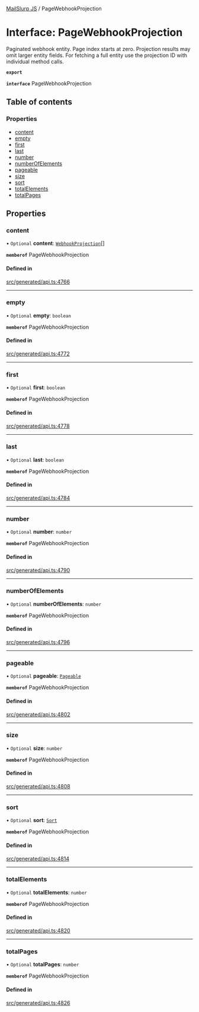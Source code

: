 [MailSlurp JS](../README.md) / PageWebhookProjection

# Interface: PageWebhookProjection

Paginated webhook entity. Page index starts at zero. Projection results may omit larger entity fields. For fetching a full entity use the projection ID with individual method calls.

**`export`**

**`interface`** PageWebhookProjection

## Table of contents

### Properties

- [content](PageWebhookProjection.md#content)
- [empty](PageWebhookProjection.md#empty)
- [first](PageWebhookProjection.md#first)
- [last](PageWebhookProjection.md#last)
- [number](PageWebhookProjection.md#number)
- [numberOfElements](PageWebhookProjection.md#numberofelements)
- [pageable](PageWebhookProjection.md#pageable)
- [size](PageWebhookProjection.md#size)
- [sort](PageWebhookProjection.md#sort)
- [totalElements](PageWebhookProjection.md#totalelements)
- [totalPages](PageWebhookProjection.md#totalpages)

## Properties

### content

• `Optional` **content**: [`WebhookProjection`](WebhookProjection.md)[]

**`memberof`** PageWebhookProjection

#### Defined in

[src/generated/api.ts:4766](https://github.com/mailslurp/mailslurp-client/blob/8c02983/src/generated/api.ts#L4766)

___

### empty

• `Optional` **empty**: `boolean`

**`memberof`** PageWebhookProjection

#### Defined in

[src/generated/api.ts:4772](https://github.com/mailslurp/mailslurp-client/blob/8c02983/src/generated/api.ts#L4772)

___

### first

• `Optional` **first**: `boolean`

**`memberof`** PageWebhookProjection

#### Defined in

[src/generated/api.ts:4778](https://github.com/mailslurp/mailslurp-client/blob/8c02983/src/generated/api.ts#L4778)

___

### last

• `Optional` **last**: `boolean`

**`memberof`** PageWebhookProjection

#### Defined in

[src/generated/api.ts:4784](https://github.com/mailslurp/mailslurp-client/blob/8c02983/src/generated/api.ts#L4784)

___

### number

• `Optional` **number**: `number`

**`memberof`** PageWebhookProjection

#### Defined in

[src/generated/api.ts:4790](https://github.com/mailslurp/mailslurp-client/blob/8c02983/src/generated/api.ts#L4790)

___

### numberOfElements

• `Optional` **numberOfElements**: `number`

**`memberof`** PageWebhookProjection

#### Defined in

[src/generated/api.ts:4796](https://github.com/mailslurp/mailslurp-client/blob/8c02983/src/generated/api.ts#L4796)

___

### pageable

• `Optional` **pageable**: [`Pageable`](Pageable.md)

**`memberof`** PageWebhookProjection

#### Defined in

[src/generated/api.ts:4802](https://github.com/mailslurp/mailslurp-client/blob/8c02983/src/generated/api.ts#L4802)

___

### size

• `Optional` **size**: `number`

**`memberof`** PageWebhookProjection

#### Defined in

[src/generated/api.ts:4808](https://github.com/mailslurp/mailslurp-client/blob/8c02983/src/generated/api.ts#L4808)

___

### sort

• `Optional` **sort**: [`Sort`](Sort.md)

**`memberof`** PageWebhookProjection

#### Defined in

[src/generated/api.ts:4814](https://github.com/mailslurp/mailslurp-client/blob/8c02983/src/generated/api.ts#L4814)

___

### totalElements

• `Optional` **totalElements**: `number`

**`memberof`** PageWebhookProjection

#### Defined in

[src/generated/api.ts:4820](https://github.com/mailslurp/mailslurp-client/blob/8c02983/src/generated/api.ts#L4820)

___

### totalPages

• `Optional` **totalPages**: `number`

**`memberof`** PageWebhookProjection

#### Defined in

[src/generated/api.ts:4826](https://github.com/mailslurp/mailslurp-client/blob/8c02983/src/generated/api.ts#L4826)
